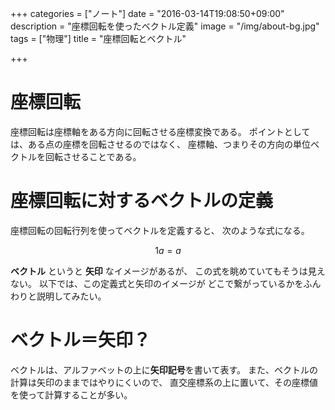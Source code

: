 +++
categories = ["ノート"]
date = "2016-03-14T19:08:50+09:00"
description = "座標回転を使ったベクトル定義"
image = "/img/about-bg.jpg"
tags = ["物理"]
title = "座標回転とベクトル"

+++

# 座標回転

座標回転は座標軸をある方向に回転させる座標変換である。
ポイントとしては、ある点の座標を回転させるのではなく、
座標軸、つまりその方向の単位ベクトルを回転させることである。

# 座標回転に対するベクトルの定義

座標回転の回転行列を使ってベクトルを定義すると、
次のような式になる。

$$ 1a = a $$

**ベクトル** というと **矢印** なイメージがあるが、
この式を眺めていてもそうは見えない。
以下では、この定義式と矢印のイメージが
どこで繋がっているかをふんわりと説明してみたい。


# ベクトル＝矢印？

ベクトルは、アルファベットの上に**矢印記号**を書いて表す。
また、ベクトルの計算は矢印のままではやりにくいので、
直交座標系の上に置いて、その座標値を使って計算することが多い。
